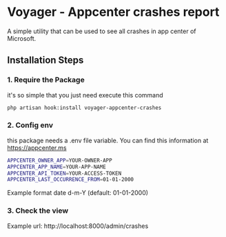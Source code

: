 # **V**oyager - Appcenter crashes report

A simple utility that can be used to see all crashes in app center of Microsoft.

## Installation Steps

### 1. Require the Package

it's so simple that you just need execute this command

```bash
php artisan hook:install voyager-appcenter-crashes
```
### 2. Config env


this package needs a .env file variable. You can find this information at https://appcenter.ms

```bash
APPCENTER_OWNER_APP=YOUR-OWNER-APP 
APPCENTER_APP_NAME=YOUR-APP-NAME 
APPCENTER_API_TOKEN=YOUR-ACCESS-TOKEN
APPCENTER_LAST_OCCURRENCE_FROM=01-01-2000 
```

Example format date d-m-Y (default: 01-01-2000)


### 3. Check the view 

Example url:
http://localhost:8000/admin/crashes